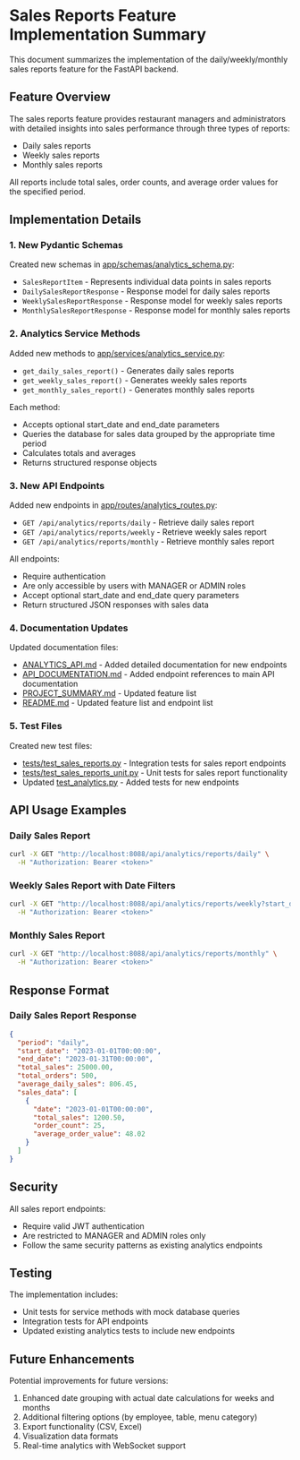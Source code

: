 # Sales Reports Feature Implementation Summary

This document summarizes the implementation of the daily/weekly/monthly sales reports feature for the FastAPI backend.

## Feature Overview

The sales reports feature provides restaurant managers and administrators with detailed insights into sales performance through three types of reports:
- Daily sales reports
- Weekly sales reports
- Monthly sales reports

All reports include total sales, order counts, and average order values for the specified period.

## Implementation Details

### 1. New Pydantic Schemas

Created new schemas in [app/schemas/analytics_schema.py](file://app/schemas/analytics_schema.py):
- `SalesReportItem` - Represents individual data points in sales reports
- `DailySalesReportResponse` - Response model for daily sales reports
- `WeeklySalesReportResponse` - Response model for weekly sales reports
- `MonthlySalesReportResponse` - Response model for monthly sales reports

### 2. Analytics Service Methods

Added new methods to [app/services/analytics_service.py](file://app/services/analytics_service.py):
- `get_daily_sales_report()` - Generates daily sales reports
- `get_weekly_sales_report()` - Generates weekly sales reports
- `get_monthly_sales_report()` - Generates monthly sales reports

Each method:
- Accepts optional start_date and end_date parameters
- Queries the database for sales data grouped by the appropriate time period
- Calculates totals and averages
- Returns structured response objects

### 3. New API Endpoints

Added new endpoints in [app/routes/analytics_routes.py](file://app/routes/analytics_routes.py):
- `GET /api/analytics/reports/daily` - Retrieve daily sales report
- `GET /api/analytics/reports/weekly` - Retrieve weekly sales report
- `GET /api/analytics/reports/monthly` - Retrieve monthly sales report

All endpoints:
- Require authentication
- Are only accessible by users with MANAGER or ADMIN roles
- Accept optional start_date and end_date query parameters
- Return structured JSON responses with sales data

### 4. Documentation Updates

Updated documentation files:
- [ANALYTICS_API.md](file://ANALYTICS_API.md) - Added detailed documentation for new endpoints
- [API_DOCUMENTATION.md](file://API_DOCUMENTATION.md) - Added endpoint references to main API documentation
- [PROJECT_SUMMARY.md](file://PROJECT_SUMMARY.md) - Updated feature list
- [README.md](file://README.md) - Updated feature list and endpoint list

### 5. Test Files

Created new test files:
- [tests/test_sales_reports.py](file://tests/test_sales_reports.py) - Integration tests for sales report endpoints
- [tests/test_sales_reports_unit.py](file://tests/test_sales_reports_unit.py) - Unit tests for sales report functionality
- Updated [test_analytics.py](file://test_analytics.py) - Added tests for new endpoints

## API Usage Examples

### Daily Sales Report
```bash
curl -X GET "http://localhost:8088/api/analytics/reports/daily" \
  -H "Authorization: Bearer <token>"
```

### Weekly Sales Report with Date Filters
```bash
curl -X GET "http://localhost:8088/api/analytics/reports/weekly?start_date=2023-01-01&end_date=2023-01-31" \
  -H "Authorization: Bearer <token>"
```

### Monthly Sales Report
```bash
curl -X GET "http://localhost:8088/api/analytics/reports/monthly" \
  -H "Authorization: Bearer <token>"
```

## Response Format

### Daily Sales Report Response
```json
{
  "period": "daily",
  "start_date": "2023-01-01T00:00:00",
  "end_date": "2023-01-31T00:00:00",
  "total_sales": 25000.00,
  "total_orders": 500,
  "average_daily_sales": 806.45,
  "sales_data": [
    {
      "date": "2023-01-01T00:00:00",
      "total_sales": 1200.50,
      "order_count": 25,
      "average_order_value": 48.02
    }
  ]
}
```

## Security

All sales report endpoints:
- Require valid JWT authentication
- Are restricted to MANAGER and ADMIN roles only
- Follow the same security patterns as existing analytics endpoints

## Testing

The implementation includes:
- Unit tests for service methods with mock database queries
- Integration tests for API endpoints
- Updated existing analytics tests to include new endpoints

## Future Enhancements

Potential improvements for future versions:
1. Enhanced date grouping with actual date calculations for weeks and months
2. Additional filtering options (by employee, table, menu category)
3. Export functionality (CSV, Excel)
4. Visualization data formats
5. Real-time analytics with WebSocket support
